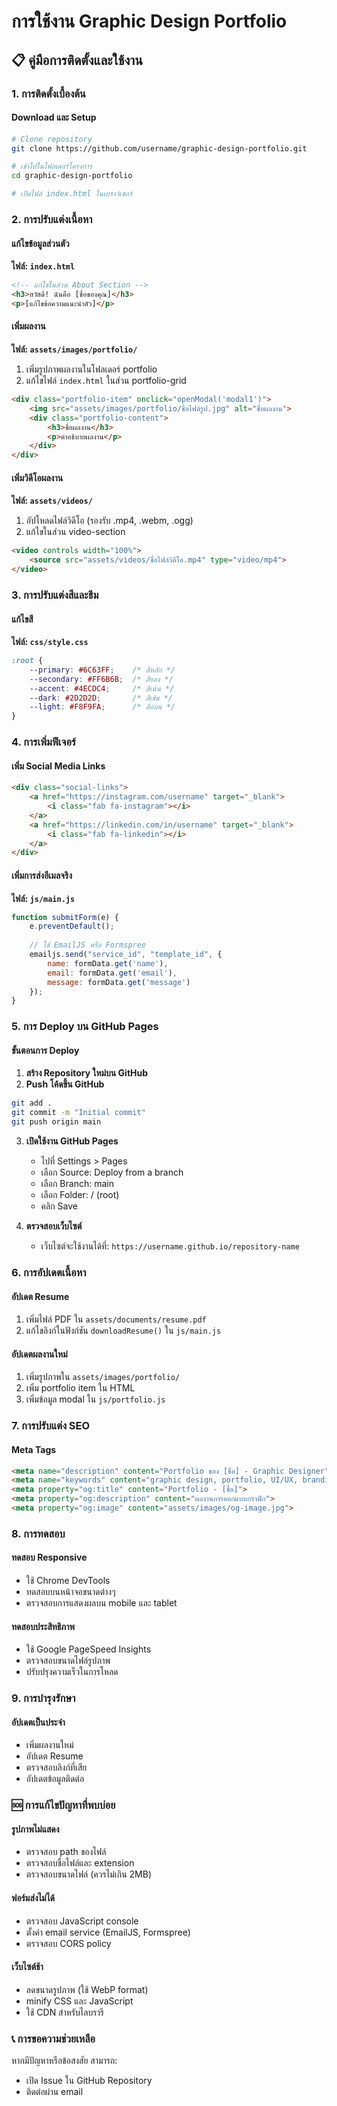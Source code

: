 # การใช้งาน Graphic Design Portfolio

## 📋 คู่มือการติดตั้งและใช้งาน

### 1. การติดตั้งเบื้องต้น

#### Download และ Setup
```bash
# Clone repository
git clone https://github.com/username/graphic-design-portfolio.git

# เข้าไปในโฟลเดอร์โครงการ
cd graphic-design-portfolio

# เปิดไฟล์ index.html ในเบราว์เซอร์
```

### 2. การปรับแต่งเนื้อหา

#### แก้ไขข้อมูลส่วนตัว
**ไฟล์: `index.html`**
```html
<!-- แก้ไขในส่วน About Section -->
<h3>สวัสดี! ฉันคือ [ชื่อของคุณ]</h3>
<p>[แก้ไขข้อความแนะนำตัว]</p>
```

#### เพิ่มผลงาน
**ไฟล์: `assets/images/portfolio/`**
1. เพิ่มรูปภาพผลงานในโฟลเดอร์ portfolio
2. แก้ไขไฟล์ `index.html` ในส่วน portfolio-grid

```html
<div class="portfolio-item" onclick="openModal('modal1')">
    <img src="assets/images/portfolio/ชื่อไฟล์รูป.jpg" alt="ชื่อผลงาน">
    <div class="portfolio-content">
        <h3>ชื่อผลงาน</h3>
        <p>คำอธิบายผลงาน</p>
    </div>
</div>
```

#### เพิ่มวิดีโอผลงาน
**ไฟล์: `assets/videos/`**
1. อัปโหลดไฟล์วิดีโอ (รองรับ .mp4, .webm, .ogg)
2. แก้ไขในส่วน video-section

```html
<video controls width="100%">
    <source src="assets/videos/ชื่อไฟล์วิดีโอ.mp4" type="video/mp4">
</video>
```

### 3. การปรับแต่งสีและธีม

#### แก้ไขสี
**ไฟล์: `css/style.css`**
```css
:root {
    --primary: #6C63FF;    /* สีหลัก */
    --secondary: #FF6B6B;  /* สีรอง */
    --accent: #4ECDC4;     /* สีเน้น */
    --dark: #2D2D2D;       /* สีเข้ม */
    --light: #F8F9FA;      /* สีอ่อน */
}
```

### 4. การเพิ่มฟีเจอร์

#### เพิ่ม Social Media Links
```html
<div class="social-links">
    <a href="https://instagram.com/username" target="_blank">
        <i class="fab fa-instagram"></i>
    </a>
    <a href="https://linkedin.com/in/username" target="_blank">
        <i class="fab fa-linkedin"></i>
    </a>
</div>
```

#### เพิ่มการส่งอีเมลจริง
**ไฟล์: `js/main.js`**
```javascript
function submitForm(e) {
    e.preventDefault();
    
    // ใช้ EmailJS หรือ Formspree
    emailjs.send("service_id", "template_id", {
        name: formData.get('name'),
        email: formData.get('email'),
        message: formData.get('message')
    });
}
```

### 5. การ Deploy บน GitHub Pages

#### ขั้นตอนการ Deploy
1. **สร้าง Repository ใหม่บน GitHub**
2. **Push โค้ดขึ้น GitHub**
```bash
git add .
git commit -m "Initial commit"
git push origin main
```

3. **เปิดใช้งาน GitHub Pages**
   - ไปที่ Settings > Pages
   - เลือก Source: Deploy from a branch
   - เลือก Branch: main
   - เลือก Folder: / (root)
   - คลิก Save

4. **ตรวจสอบเว็บไซต์**
   - เว็บไซต์จะใช้งานได้ที่: `https://username.github.io/repository-name`

### 6. การอัปเดตเนื้อหา

#### อัปเดต Resume
1. เพิ่มไฟล์ PDF ใน `assets/documents/resume.pdf`
2. แก้ไขลิงก์ในฟังก์ชัน `downloadResume()` ใน `js/main.js`

#### อัปเดตผลงานใหม่
1. เพิ่มรูปภาพใน `assets/images/portfolio/`
2. เพิ่ม portfolio item ใน HTML
3. เพิ่มข้อมูล modal ใน `js/portfolio.js`

### 7. การปรับแต่ง SEO

#### Meta Tags
```html
<meta name="description" content="Portfolio ของ [ชื่อ] - Graphic Designer">
<meta name="keywords" content="graphic design, portfolio, UI/UX, branding">
<meta property="og:title" content="Portfolio - [ชื่อ]">
<meta property="og:description" content="ผลงานการออกแบบกราฟิก">
<meta property="og:image" content="assets/images/og-image.jpg">
```

### 8. การทดสอบ

#### ทดสอบ Responsive
- ใช้ Chrome DevTools
- ทดสอบบนหน้าจอขนาดต่างๆ
- ตรวจสอบการแสดงผลบน mobile และ tablet

#### ทดสอบประสิทธิภาพ
- ใช้ Google PageSpeed Insights
- ตรวจสอบขนาดไฟล์รูปภาพ
- ปรับปรุงความเร็วในการโหลด

### 9. การบำรุงรักษา

#### อัปเดตเป็นประจำ
- เพิ่มผลงานใหม่
- อัปเดต Resume
- ตรวจสอบลิงก์ที่เสีย
- อัปเดตข้อมูลติดต่อ

### 🆘 การแก้ไขปัญหาที่พบบ่อย

#### รูปภาพไม่แสดง
- ตรวจสอบ path ของไฟล์
- ตรวจสอบชื่อไฟล์และ extension
- ตรวจสอบขนาดไฟล์ (ควรไม่เกิน 2MB)

#### ฟอร์มส่งไม่ได้
- ตรวจสอบ JavaScript console
- ตั้งค่า email service (EmailJS, Formspree)
- ตรวจสอบ CORS policy

#### เว็บไซต์ช้า
- ลดขนาดรูปภาพ (ใช้ WebP format)
- minify CSS และ JavaScript
- ใช้ CDN สำหรับไลบรารี

### 📞 การขอความช่วยเหลือ

หากมีปัญหาหรือข้อสงสัย สามารถ:
- เปิด Issue ใน GitHub Repository
- ติดต่อผ่าน email